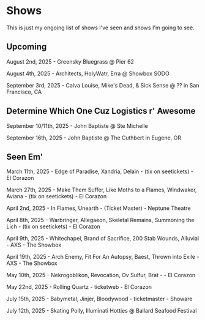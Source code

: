 # Shows

This is just my ongoing list of shows I've seen and shows I'm going to see.

## Upcoming

August 2nd, 2025 - Greensky Bluegrass @ Pier 62

August 4th, 2025 - Architects, HolyWatr, Erra @ Showbox SODO

September 3rd, 2025 - Calva Louise, Mike's Dead, & Sick Sense @ ?? in San Francisco, CA

## Determine Which One Cuz Logistics r' Awesome

September 10/11th, 2025 - John Baptiste @ Ste Michelle

September 16th, 2025 - John Baptiste @ The Cuthbert in Eugene, OR

## Seen Em'

March 11th, 2025 - Edge of Paradise, Xandria, Delain - (tix on seetickets) - El Corazon

March 27th, 2025 - Make Them Suffer, Like Moths to a Flames, Windwaker, Aviana - (tix on seetickets) - El Corazon

April 2nd, 2025 - In Flames, Unearth - (Ticket Master) - Neptune Theatre

April 8th, 2025 - Warbringer, Allegaeon, Skeletal Remains, Summoning the Lich - (tix on seetickets) - El Corazon

April 9th, 2025 - Whitechapel, Brand of Sacrifice, 200 Stab Wounds, Alluvial - AXS - The Showbox

April 19th, 2025 - Arch Enemy, Fit For An Autopsy, Baest, Thrown into Exile - AXS - The Showbox

May 10th, 2025 - Nekrogoblikon, Revocation, Ov Sulfur, Brat -  - El Corazon

May 22nd, 2025 - Rolling Quartz - ticketweb - El Corazon

July 15th, 2025 - Babymetal, Jinjer, Bloodywood - ticketmaster - Showare

July 12th, 2025 - Skating Polly, Illuminati Hotties @ Ballard Seafood Festival
